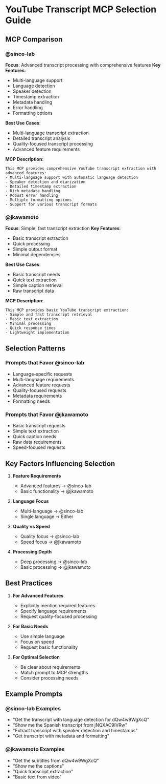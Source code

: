 # YouTube Transcript MCP Selection Guide

## MCP Comparison

### @sinco-lab
**Focus**: Advanced transcript processing with comprehensive features
**Key Features**:
- Multi-language support
- Language detection
- Speaker detection
- Timestamp extraction
- Metadata handling
- Error handling
- Formatting options

**Best Use Cases**:
- Multi-language transcript extraction
- Detailed transcript analysis
- Quality-focused transcript processing
- Advanced feature requirements

**MCP Description**:
```
This MCP provides comprehensive YouTube transcript extraction with advanced features:
- Multi-language support with automatic language detection
- Speaker detection and diarization
- Detailed timestamp extraction
- Rich metadata handling
- Robust error handling
- Multiple formatting options
- Support for various transcript formats
```

### @jkawamoto
**Focus**: Simple, fast transcript extraction
**Key Features**:
- Basic transcript extraction
- Quick processing
- Simple output format
- Minimal dependencies

**Best Use Cases**:
- Basic transcript needs
- Quick text extraction
- Simple caption retrieval
- Raw transcript data

**MCP Description**:
```
This MCP provides basic YouTube transcript extraction:
- Simple and fast transcript retrieval
- Basic text extraction
- Minimal processing
- Quick response times
- Lightweight implementation
```

## Selection Patterns

### Prompts that Favor @sinco-lab
- Language-specific requests
- Multi-language requirements
- Advanced feature requests
- Quality-focused requests
- Metadata requirements
- Formatting needs

### Prompts that Favor @jkawamoto
- Basic transcript requests
- Simple text extraction
- Quick caption needs
- Raw data requirements
- Speed-focused requests

## Key Factors Influencing Selection

1. **Feature Requirements**
   - Advanced features → @sinco-lab
   - Basic functionality → @jkawamoto

2. **Language Focus**
   - Multi-language → @sinco-lab
   - Single language → Either

3. **Quality vs Speed**
   - Quality focus → @sinco-lab
   - Speed focus → @jkawamoto

4. **Processing Depth**
   - Deep processing → @sinco-lab
   - Basic processing → @jkawamoto

## Best Practices

1. **For Advanced Features**
   - Explicitly mention required features
   - Specify language requirements
   - Request quality-focused processing

2. **For Basic Needs**
   - Use simple language
   - Focus on speed
   - Request basic functionality

3. **For Optimal Selection**
   - Be clear about requirements
   - Match prompt to MCP strengths
   - Consider processing needs

## Example Prompts

### @sinco-lab Examples
- "Get the transcript with language detection for dQw4w9WgXcQ"
- "Show me the Spanish transcript from jNQXAC9IVRw"
- "Extract transcript with speaker detection and timestamps"
- "Get transcript with metadata and formatting"

### @jkawamoto Examples
- "Get the subtitles from dQw4w9WgXcQ"
- "Show me the captions"
- "Quick transcript extraction"
- "Basic text from video" 